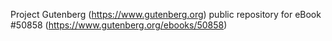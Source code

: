 Project Gutenberg (https://www.gutenberg.org) public repository for
eBook #50858 (https://www.gutenberg.org/ebooks/50858)
